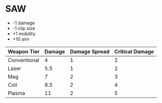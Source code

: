 # SAW

* -1 damage 
* -1 clip size 
* +1 mobility
* +10 aim

| Weapon Tier   | Damage  | Damage Spread | Critical Damage |
| ------------- | ------- | ------------- | --------------- |
| Conventional  | 4       | 1             | 2               |
| Laser         | 5.5     | 1             | 2               |
| Mag           | 7       | 2             | 3               |
| Coil          | 8.5     | 2             | 4               |
| Plasma        | 11      | 2             | 5               |
